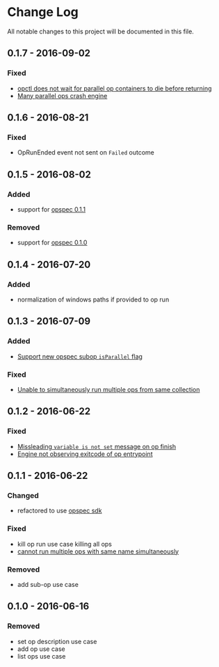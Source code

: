 # Change Log

All notable changes to this project will be documented in this file.

## 0.1.7 - 2016-09-02
### Fixed
- [opctl does not wait for parallel op containers to die before returning](https://github.com/opspec-io/cli/issues/8)
- [Many parallel ops crash engine](https://github.com/opspec-io/engine/issues/17)

## 0.1.6 - 2016-08-21
### Fixed
- OpRunEnded event not sent on `Failed` outcome

## 0.1.5 - 2016-08-02
### Added
- support for [opspec 0.1.1](https://opspec.io)

### Removed
- support for [opspec 0.1.0](https://opspec.io)

## 0.1.4 - 2016-07-20
### Added
- normalization of windows paths if provided to op run

## 0.1.3 - 2016-07-09
### Added
- [Support new opspec subop `isParallel` flag](https://github.com/opspec-io/engine/issues/11)

### Fixed
- [Unable to simultaneously run multiple ops from same collection](https://github.com/opspec-io/engine/issues/10)

## 0.1.2 - 2016-06-22
### Fixed
- [Missleading `variable is not set` message on op finish](https://github.com/opspec-io/engine/issues/5)
- [Engine not observing exitcode of op entrypoint](https://github.com/opspec-io/engine/issues/9)

## 0.1.1 - 2016-06-22
### Changed

- refactored to use [opspec sdk](https://github.com/opspec-io/sdk-golang)

### Fixed
- kill op run use case killing all ops
- [cannot run multiple ops with same name simultaneously](https://github.com/opspec-io/engine/issues/8)

### Removed

- add sub-op use case

## 0.1.0 - 2016-06-16
### Removed

- set op description use case
- add op use case
- list ops use case
